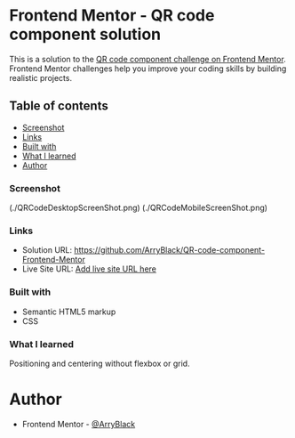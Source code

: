 # Frontend Mentor - QR code component solution

This is a solution to the [QR code component challenge on Frontend Mentor](https://www.frontendmentor.io/challenges/qr-code-component-iux_sIO_H). Frontend Mentor challenges help you improve your coding skills by building realistic projects. 

## Table of contents

  - [Screenshot](#screenshot)
  - [Links](#links)
  - [Built with](#built-with)
  - [What I learned](#what-i-learned)
  - [Author](#author)



### Screenshot

(./QRCodeDesktopScreenShot.png)
(./QRCodeMobileScreenShot.png)



### Links

- Solution URL: https://github.com/ArryBlack/QR-code-component-Frontend-Mentor
- Live Site URL: [Add live site URL here](https://your-live-site-url.com)


### Built with

- Semantic HTML5 markup
- CSS 

### What I learned
Positioning and centering without flexbox or grid.


# Author

- Frontend Mentor - [@ArryBlack](https://www.frontendmentor.io/profile/ArryBlack)



